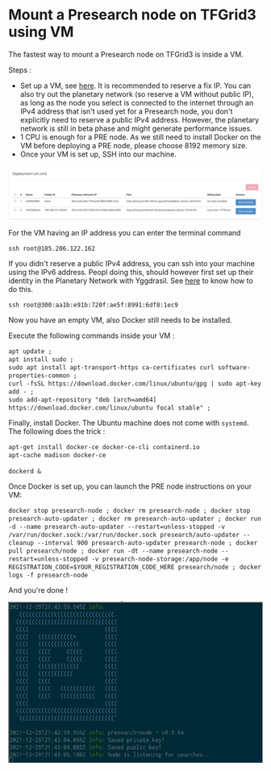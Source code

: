 # Mount a Presearch node on TFGrid3 using VM

The fastest way to mount a Presearch node on TFGrid3 is inside a VM. 

Steps : 
- Set up a VM, see [here](weblets_vm). It is recommended to reserve a fix IP. You can also try out the planetary network (so reserve a VM without public IP), as long as the node you select is connected to the internet through an IPv4 address that isn't used yet for a Presearch node, you don't explicitly need to reserve a public IPv4 address. However, the planetary network is still in beta phase and might generate performance issues. 
- 1 CPU is enough for a PRE node. As we still need to install Docker on the VM before deploying a PRE node, please choose 8192 memory size. 
- Once your VM is set up, SSH into our machine. 

![](img/weblet_vm_overview.png)

For the VM having an IP address you can enter the terminal command 
```
ssh root@185.206.122.162
```

If you didn't reserve a public IPv4 address, you can ssh into your machine using the IPv6 address. Peopl doing this, should however first set up their identity in the Planetary Network with Yggdrasil. See [here](yggdrasil_client) to know how to do this. 

```
ssh root@300:aa1b:e91b:720f:ae5f:8991:6df8:1ec9
```

Now you have an empty VM, also Docker still needs to be installed. 

Execute the following commands inside your VM : 

```
apt update ; 
apt install sudo ;
sudo apt install apt-transport-https ca-certificates curl software-properties-common ;
curl -fsSL https://download.docker.com/linux/ubuntu/gpg | sudo apt-key add - ;
sudo add-apt-repository "deb [arch=amd64] https://download.docker.com/linux/ubuntu focal stable" ; 
``` 
Finally, install Docker. The Ubuntu machine does not come with `systemd`. The following does the trick : 

```
apt-get install docker-ce docker-ce-cli containerd.io
apt-cache madison docker-ce

dockerd &
``` 

Once Docker is set up, you can launch the PRE node instructions on your VM: 

```
docker stop presearch-node ; docker rm presearch-node ; docker stop presearch-auto-updater ; docker rm presearch-auto-updater ; docker run -d --name presearch-auto-updater --restart=unless-stopped -v /var/run/docker.sock:/var/run/docker.sock presearch/auto-updater --cleanup --interval 900 presearch-auto-updater presearch-node ; docker pull presearch/node ; docker run -dt --name presearch-node --restart=unless-stopped -v presearch-node-storage:/app/node -e REGISTRATION_CODE=$YOUR_REGISTRATION_CODE_HERE presearch/node ; docker logs -f presearch-node
```

And you're done ! 

![](img/weblet_vm_presearch_result.jpg)